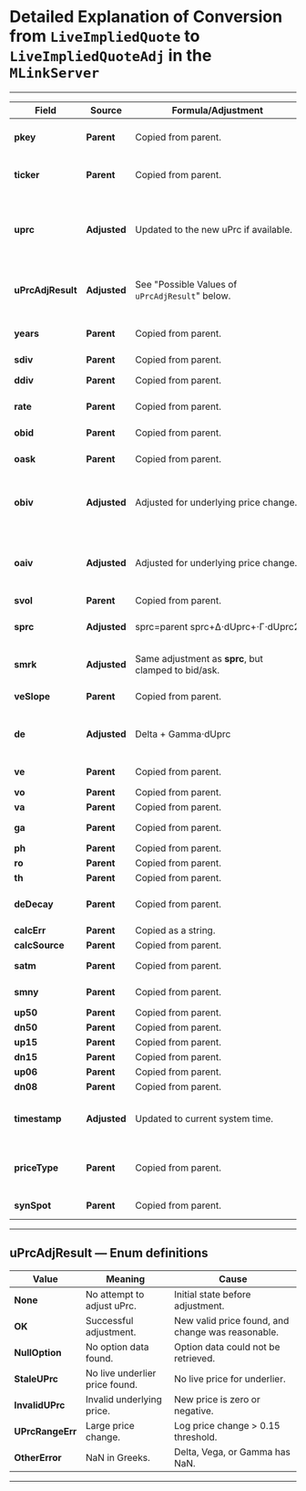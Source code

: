 # **Detailed Explanation of Conversion from `LiveImpliedQuote` to `LiveImpliedQuoteAdj` in the `MLinkServer`**

---

| **Field**             | **Source**        | **Formula/Adjustment**                                           | **Errors/Bounds**                                | **Notes**                                     |
|----------------------|------------------|-------------------------------------------------------------------|-------------------------------------------------|----------------------------------------------|
| **pkey**              | **Parent**       | Copied from parent.                                              | None                                           | Unique identifier for the object.            |
| **ticker**            | **Parent**       | Copied from parent.                                              | None                                           | Stock or option ticker.                      |
| **uprc**              | **Adjusted**     | Updated to the new uPrc if available.                            | Bounded by limits, price change threshold.      | If adjustment fails, original price is retained. |
| **uPrcAdjResult**     | **Adjusted**     | See "Possible Values of `uPrcAdjResult`" below.  | See "Possible Values of `uPrcAdjResult`" below. | Indicates if uPrc was successfully adjusted. |
| **years**             | **Parent**       | Copied from parent.                                              | None                                           | Represents time to expiration.              |
| **sdiv**              | **Parent**       | Copied from parent.                                              | None                                           | sdiv                      |
| **ddiv**              | **Parent**       | Copied from parent.                                              | None                                           | discrete Dividend                   |
| **rate**              | **Parent**       | Copied from parent.                                              | None                                           | Risk-free interest rate.                    |
| **obid**              | **Parent**       | Copied from parent.                                              | None                                           | Option bid price.                            |
| **oask**              | **Parent**       | Copied from parent.                                              | None                                           | Option ask price.                            |
| **obiv**              | **Adjusted**     | Adjusted for underlying price change.                          | Bounded to min and max volatility limits.       | IV bounded to avoid out-of-range values.     |
| **oaiv**              | **Adjusted**     | Adjusted for underlying price change.                          | Bounded to min and max volatility limits.       | IV bounded to avoid out-of-range values.     |
| **svol**              | **Parent**       | Copied from parent.                                              | None                                           | surface vol                     |
| **sprc**              | **Adjusted**     | sprc=parent sprc+Δ⋅dUprc+⋅Γ⋅dUprc2 | Bounded to be non-negative.                     | Represents surface price.     |
| **smrk**              | **Adjusted**     | Same adjustment as **sprc**, but clamped to bid/ask.            | Clamped within bid/ask if applicable.           | Surface mark price bounded.|
| **veSlope**           | **Parent**       | Copied from parent.                                              | None                                           | Volatility slope     |
| **de**                | **Adjusted**     | Delta + Gamma⋅dUprc                                | Clamped to [-1, +1] range.                       | Adjustment depends on the change in uPrc.   |
| **ve**                | **Parent**       | Copied from parent.                                              | Must be non-NaN.                                | Vega    |
| **vo**                | **Parent**       | Copied from parent.                                              | None                                           |   |
| **va**                | **Parent**       | Copied from parent.                                              | None                                           |  |
| **ga**                | **Parent**       | Copied from parent.                                              | Must be non-NaN.                                |  |
| **ph**                | **Parent**       | Copied from parent.                                              | None                                           |     |
| **ro**                | **Parent**       | Copied from parent.                                              | None                                           |               |
| **th**                | **Parent**       | Copied from parent.                                              | None                                           |                 |
| **deDecay**           | **Parent**       | Copied from parent.                                              | None                                           | Decay of delta over time.                  |
| **calcErr**           | **Parent**       | Copied as a string.                                              | None                                           |               |
| **calcSource**        | **Parent**       | Copied from parent.                                              | None                                           | Tick/Loop              |
| **satm**              | **Parent**       | Copied from parent.                                              | None                                           | ATM implied volatility.                   |
| **smny**              | **Parent**       | Copied from parent.                                              | None                                           | Surface moneyness        |
| **up50**              | **Parent**       | Copied from parent.                                              | None                                           |             |
| **dn50**              | **Parent**       | Copied from parent.                                              | None                                           |           |
| **up15**              | **Parent**       | Copied from parent.                                              | None                                           |             |
| **dn15**              | **Parent**       | Copied from parent.                                              | None                                           |             |
| **up06**              | **Parent**       | Copied from parent.                                              | None                                           |                |
| **dn08**              | **Parent**       | Copied from parent.                                              | None                                           |              |
| **timestamp**         | **Adjusted**     | Updated to current system time.                                 | None                                           | Reflects when the quote was adjusted.     |
| **priceType**         | **Parent**       | Copied from parent.                                              | None                                           | Source or type of price of underlier                 |
| **synSpot**           | **Parent**       | Copied from parent.                                              | None                                           | Synthetic spot price        |

---

## **uPrcAdjResult — Enum definitions**

| **Value**            | **Meaning**                      | **Cause**                                     |
|---------------------|-----------------------------------|----------------------------------------------|
| **None**             | No attempt to adjust uPrc.        | Initial state before adjustment.             |
| **OK**               | Successful adjustment.           | New valid price found, and change was reasonable. |
| **NullOption**       | No option data found.             | Option data could not be retrieved.          |
| **StaleUPrc**        | No live underlier price found.    | No live price for underlier.                |
| **InvalidUPrc**      | Invalid underlying price.         | New price is zero or negative.               |
| **UPrcRangeErr**     | Large price change.               | Log price change > 0.15 threshold.           |
| **OtherError**       | NaN in Greeks.                    | Delta, Vega, or Gamma has NaN.               |

---

